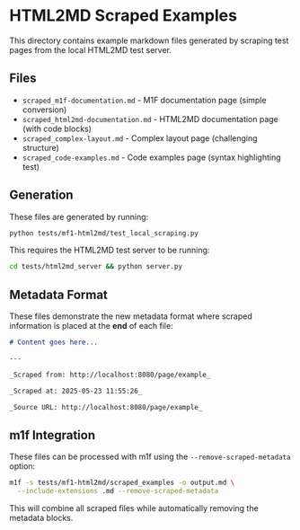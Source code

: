 # HTML2MD Scraped Examples

This directory contains example markdown files generated by scraping test pages
from the local HTML2MD test server.

## Files

- `scraped_m1f-documentation.md` - M1F documentation page (simple conversion)
- `scraped_html2md-documentation.md` - HTML2MD documentation page (with code
  blocks)
- `scraped_complex-layout.md` - Complex layout page (challenging structure)
- `scraped_code-examples.md` - Code examples page (syntax highlighting test)

## Generation

These files are generated by running:

```bash
python tests/mf1-html2md/test_local_scraping.py
```

This requires the HTML2MD test server to be running:

```bash
cd tests/html2md_server && python server.py
```

## Metadata Format

These files demonstrate the new metadata format where scraped information is
placed at the **end** of each file:

```markdown
# Content goes here...

---

_Scraped from: http://localhost:8080/page/example_

_Scraped at: 2025-05-23 11:55:26_

_Source URL: http://localhost:8080/page/example_
```

## m1f Integration

These files can be processed with m1f using the `--remove-scraped-metadata`
option:

```bash
m1f -s tests/mf1-html2md/scraped_examples -o output.md \
  --include-extensions .md --remove-scraped-metadata
```

This will combine all scraped files while automatically removing the metadata
blocks.
